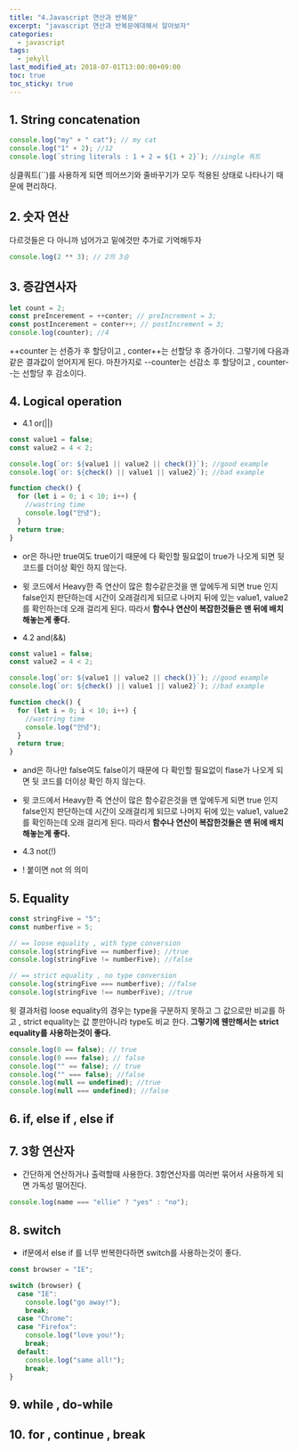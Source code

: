 ```yaml
---
title: "4.Javascript 연산과 반복문"
excerpt: "javascript 연산과 반복문에대해서 알아보자"
categories:
  - javascript
tags:
  - jekyll
last_modified_at: 2018-07-01T13:00:00+09:00
toc: true
toc_sticky: true
---
```


## 1. String concatenation

```js
console.log("my" + " cat"); // my cat
console.log("1" + 2); //12
console.log(`string literals : 1 + 2 = ${1 + 2}`); //single 쿼트
```

싱클쿼트(``)를 사용하게 되면 띄어쓰기와 줄바꾸기가 모두 적용된 상태로 나타나기 때문에 편리하다.

## 2. 숫자 연산

다르것들은 다 아니까 넘어가고 밑에것만 추가로 기억해두자

```js
console.log(2 ** 3); // 2의 3승
```

## 3. 증감연사자

```js
let count = 2;
const preIncerement = ++conter; // preIncrement = 3;
const postIncerement = conter++; // postIncrement = 3;
console.log(counter); //4
```

++counter 는 선증가 후 할당이고 , conter++는 선할당 후 증가이다. 그렇기에 다음과 같은 결과값이 얻어지게 된다.
마찬가지로 --counter는 선감소 후 할당이고 , counter--는 선할당 후 감소이다.

## 4. Logical operation

- 4.1 or(||)

```js
const value1 = false;
const value2 = 4 < 2;

console.log(`or: ${value1 || value2 || check()}`); //good example
console.log(`or: ${check() || value1 || value2}`); //bad example

function check() {
  for (let i = 0; i < 10; i++) {
    //wastring time
    console.log("안녕");
  }
  return true;
}
```

- or은 하나만 true여도 true이기 때문에 다 확인할 필요없이 true가 나오게 되면 뒷 코드를 더이상 확인 하지 않는다.

* 윗 코드에서 Heavy한 즉 연산이 많은 함수같은것을 맨 앞에두게 되면 true 인지 false인지 판단하는데 시간이 오래걸리게 되므로 나머지 뒤에 있는 value1, value2를 확인하는데 오래 걸리게 된다. 따라서 **함수나 연산이 복잡한것들은 맨 뒤에 배치해놓는게 좋다.**

- 4.2 and(&&)

```js
const value1 = false;
const value2 = 4 < 2;

console.log(`or: ${value1 || value2 || check()}`); //good example
console.log(`or: ${check() || value1 || value2}`); //bad example

function check() {
  for (let i = 0; i < 10; i++) {
    //wastring time
    console.log("안녕");
  }
  return true;
}
```

- and은 하나만 false여도 false이기 때문에 다 확인할 필요없이 flase가 나오게 되면 뒷 코드를 더이상 확인 하지 않는다.

* 윗 코드에서 Heavy한 즉 연산이 많은 함수같은것을 맨 앞에두게 되면 true 인지 false인지 판단하는데 시간이 오래걸리게 되므로 나머지 뒤에 있는 value1, value2를 확인하는데 오래 걸리게 된다. 따라서 **함수나 연산이 복잡한것들은 맨 뒤에 배치해놓는게 좋다.**

- 4.3 not(!)

* ! 붙이면 not 의 의미

## 5. Equality

```js
const stringFive = "5";
const numberfive = 5;

// == loose equality , with type conversion
console.log(stringFive == numberfive); //true
console.log(stringFive != numberFive); //false

// == strict equality , no type conversion
console.log(stringFive === numberfive); //false
console.log(stringFive !== numberFive); //true
```

윗 결과처럼 loose equality의 경우는 type을 구분하지 못하고 그 값으로만 비교를 하고 , strict equality는 값 뿐만아니라 type도 비교 한다. **그렇기에 웬만해서는 strict equality를 사용하는것이 좋다.**

```js
console.log(0 == false); // true
console.log(0 === false); // false
console.log("" == false); // true
console.log("" === false); //false
console.log(null == undefined); //true
console.log(null === undefined); //false
```

## 6. if, else if , else if

## 7. 3항 연산자

- 간단하게 연산하거나 출력할때 사용한다. 3항연산자를 여러번 묶어서 사용하게 되면 가독성 떨어진다.

```js
console.log(name === "ellie" ? "yes" : "no");
```

## 8. switch

- if문에서 else if 를 너무 반복한다하면 switch를 사용하는것이 좋다.

```js
const browser = "IE";

switch (browser) {
  case "IE":
    console.log("go away!");
    break;
  case "Chrome":
  case "Firefox":
    console.log("love you!");
    break;
  default:
    console.log("same all!");
    break;
}
```

## 9. while , do-while

## 10. for , continue , break
